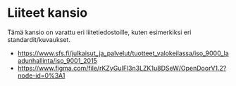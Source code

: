 # Liiteet kansio

Tämä kansio on varattu eri liitetiedostoille, kuten esimerkiksi eri standardit/kuvaukset.

* https://www.sfs.fi/julkaisut_ja_palvelut/tuotteet_valokeilassa/iso_9000_laadunhallinta/iso_9001_2015
* https://www.figma.com/file/rKZyGuIFl3n3LZK1u8DSeW/OpenDoorV1.2?node-id=0%3A1

